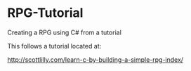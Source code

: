 # RPG-Tutorial
Creating a RPG using C# from a tutorial

This follows a tutorial located at:

http://scottlilly.com/learn-c-by-building-a-simple-rpg-index/
